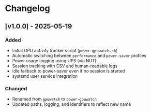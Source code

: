 # Changelog

## [v1.0.0] - 2025-05-19
### Added
- Initial GPU activity tracker script (`power-gpuwatch.sh`)
- Automatic switching between `performance` and `power-saver` profiles
- Power usage logging using UPS (via NUT)
- Session tracking with CSV and human-readable logs
- Idle fallback to power-saver even if no session is started
- systemd user service integration

### Changed
- Renamed from `gpuwatch` to `power-gpuwatch`
- Updated paths, logging, and identifiers to reflect new name
